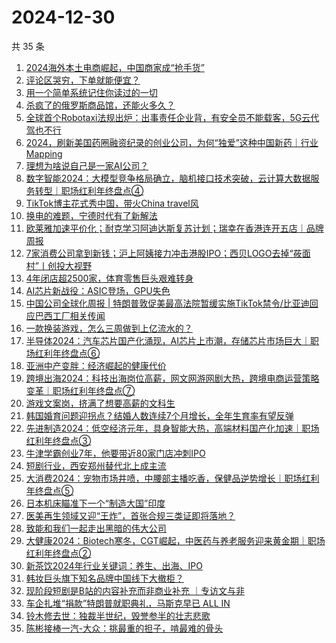 # 2024-12-30

共 35 条

<!-- BEGIN 36KR -->
<!-- 最后更新时间 2024-12-30 06:01:00 +0800 -->
1. [2024海外本土电商崛起，中国商家成“抢手货”](https://36kr.com/p/3099148595252739)
1. [评论区哭穷，下单就能便宜？](https://36kr.com/p/3098659847458304)
1. [用一个简单系统记住你读过的一切](https://36kr.com/p/3090109759863171)
1. [杀疯了的俄罗斯商品馆，还能火多久？](https://36kr.com/p/3099585231093505)
1. [全球首个Robotaxi法规出炉：出事责任企业背，有安全员不能载客，5G云代驾也不行](https://36kr.com/p/3099415639625472)
1. [2024，刷新美国药圈融资纪录的创业公司，为何“独爱”这种中国新药｜行业Mapping](https://36kr.com/p/3098655286824710)
1. [理想为啥说自己是一家AI公司？](https://36kr.com/p/3099280939482882)
1. [数字智能2024：大模型竞争格局确立，脑机接口技术突破，云计算大数据服务转型｜职场红利年终盘点④](https://36kr.com/p/3099584097226501)
1. [TikTok博主花式秀中国，带火China travel风](https://36kr.com/p/3098321003056902)
1. [换电的难题，宁德时代有了新解法](https://36kr.com/p/3098294270856966)
1. [欧莱雅加速平价化；耐克学习阿迪达斯复苏计划；瑞幸在香港连开五店｜品牌周报](https://36kr.com/p/3098635818782215)
1. [7家消费公司拿到新钱；沪上阿姨接力冲击港股IPO；西贝LOGO去掉“莜面村”丨创投大视野](https://36kr.com/p/3097847435218441)
1. [4年闭店超2500家，体育零售巨头艰难转身](https://36kr.com/p/3098321622634246)
1. [AI芯片新战役：ASIC登场，GPU失色](https://36kr.com/p/3097999754055424)
1. [中国公司全球化周报 | 特朗普敦促美最高法院暂缓实施TikTok禁令/比亚迪回应巴西工厂相关传闻](https://36kr.com/p/3098022960500482)
1. [一款换装游戏，怎么三周做到上亿流水的？](https://36kr.com/p/3097171490262792)
1. [半导体2024：汽车芯片国产化涌现，AI芯片上市潮，存储芯片市场巨大｜职场红利年终盘点⑥](https://36kr.com/p/3099604194086402)
1. [亚洲中产变胖：经济崛起的健康代价](https://36kr.com/p/3097790616768009)
1. [跨境出海2024：科技出海岗位高薪，网文网游网剧大热，跨境电商运营策略变革｜职场红利年终盘点⑦](https://36kr.com/p/3099610100452865)
1. [游戏文案岗，挤满了想要高薪的文科生](https://36kr.com/p/3099346036051459)
1. [韩国婚育问题迎拐点？结婚人数连续7个月增长，全年生育率有望反弹](https://36kr.com/p/3098358042299913)
1. [先进制造2024：低空经济元年，具身智能大热，高端材料国产化加速｜职场红利年终盘点③](https://36kr.com/p/3099392364859136)
1. [牛津学霸创业7年，他要带近80家门店冲刺IPO](https://36kr.com/p/3098031175503624)
1. [短剧行业，西安郑州替代北上成主流](https://36kr.com/p/3097967044202240)
1. [大消费2024：宠物市场井喷，中腰部主播吃香，保健品逆势增长｜职场红利年终盘点⑤](https://36kr.com/p/3099599153581568)
1. [日本机床瞄准下一个“制造大国”印度](https://36kr.com/p/3097790539795971)
1. [医美再生领域又迎“王炸”，首张合规三类证即将落地？](https://36kr.com/p/3099177887944196)
1. [致能和我们一起走出黑暗的伟大公司](https://36kr.com/p/3099373955960578)
1. [大健康2024：Biotech寒冬，CGT崛起，中医药与养老服务迎来黄金期｜职场红利年终盘点②](https://36kr.com/p/3099381280722691)
1. [新茶饮2024年行业关键词：养生、出海、IPO](https://36kr.com/p/3098014529768965)
1. [韩妆巨头旗下知名品牌中国线下大撤柜？](https://36kr.com/p/3098599809715719)
1. [现阶段短剧是B站的内容补充而非商业补充 ｜专访文与非](https://36kr.com/p/3098529422560769)
1. [车企扎堆“捐款”特朗普就职典礼，马斯克早已 ALL IN](https://36kr.com/p/3099206380949255)
1. [铃木修去世：独裁半世纪，毁誉参半的壮志悲歌](https://36kr.com/p/3097791859674633)
1. [陈彬接棒一汽-大众：挑最重的担子，啃最难的骨头](https://36kr.com/p/3097791754767872)
<!-- END 36KR -->